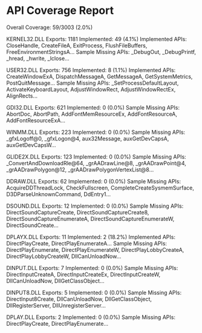 API Coverage Report
===================

Overall Coverage: 59/3003 (2.0%)

KERNEL32.DLL
  Exports: 1181
  Implemented: 49 (4.1%)
  Implemented APIs: CloseHandle, CreateFileA, ExitProcess, FlushFileBuffers, FreeEnvironmentStringsA...
  Sample Missing APIs: _DebugOut, _DebugPrintf, _hread, _hwrite, _lclose...

USER32.DLL
  Exports: 756
  Implemented: 8 (1.1%)
  Implemented APIs: CreateWindowExA, DispatchMessageA, GetMessageA, GetSystemMetrics, PostQuitMessage...
  Sample Missing APIs: _SetProcessDefaultLayout, ActivateKeyboardLayout, AdjustWindowRect, AdjustWindowRectEx, AlignRects...

GDI32.DLL
  Exports: 621
  Implemented: 0 (0.0%)
  Sample Missing APIs: AbortDoc, AbortPath, AddFontMemResourceEx, AddFontResourceA, AddFontResourceExA...

WINMM.DLL
  Exports: 223
  Implemented: 0 (0.0%)
  Sample Missing APIs: _gfxLogoff@0, _gfxLogon@4, aux32Message, auxGetDevCapsA, auxGetDevCapsW...

GLIDE2X.DLL
  Exports: 123
  Implemented: 0 (0.0%)
  Sample Missing APIs: _ConvertAndDownloadRle@64, _grAADrawLine@8, _grAADrawPoint@4, _grAADrawPolygon@12, _grAADrawPolygonVertexList@8...

DDRAW.DLL
  Exports: 62
  Implemented: 0 (0.0%)
  Sample Missing APIs: AcquireDDThreadLock, CheckFullscreen, CompleteCreateSysmemSurface, D3DParseUnknownCommand, DdEntry1...

DSOUND.DLL
  Exports: 12
  Implemented: 0 (0.0%)
  Sample Missing APIs: DirectSoundCaptureCreate, DirectSoundCaptureCreate8, DirectSoundCaptureEnumerateA, DirectSoundCaptureEnumerateW, DirectSoundCreate...

DPLAYX.DLL
  Exports: 11
  Implemented: 2 (18.2%)
  Implemented APIs: DirectPlayCreate, DirectPlayEnumerateA...
  Sample Missing APIs: DirectPlayEnumerate, DirectPlayEnumerateW, DirectPlayLobbyCreateA, DirectPlayLobbyCreateW, DllCanUnloadNow...

DINPUT.DLL
  Exports: 7
  Implemented: 0 (0.0%)
  Sample Missing APIs: DirectInputCreateA, DirectInputCreateEx, DirectInputCreateW, DllCanUnloadNow, DllGetClassObject...

DINPUT8.DLL
  Exports: 5
  Implemented: 0 (0.0%)
  Sample Missing APIs: DirectInput8Create, DllCanUnloadNow, DllGetClassObject, DllRegisterServer, DllUnregisterServer...

DPLAY.DLL
  Exports: 2
  Implemented: 0 (0.0%)
  Sample Missing APIs: DirectPlayCreate, DirectPlayEnumerate...

